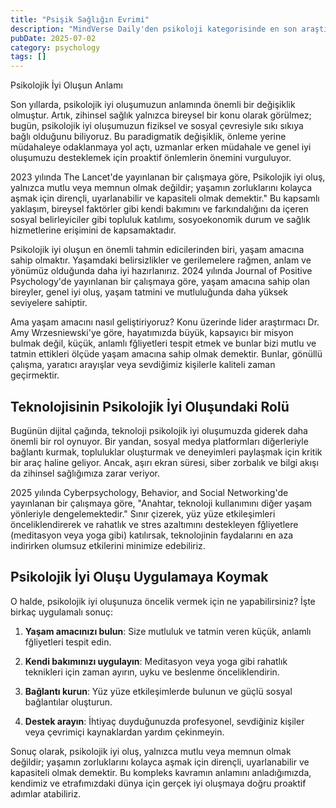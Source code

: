 ```yaml
---
title: "Psişik Sağlığın Evrimi"
description: "MindVerse Daily'den psikoloji kategorisinde en son araştırmaları ve içgörüler keşfedin."
pubDate: 2025-07-02
category: psychology
tags: []
---
```


Psikolojik İyi Oluşun Anlamı

Son yıllarda, psikolojik iyi oluşumuzun anlamında önemli bir değişiklik olmuştur. Artık, zihinsel sağlık yalnızca bireysel bir konu olarak görülmez; bugün, psikolojik iyi oluşumuzun fiziksel ve sosyal çevresiyle sıkı sıkıya bağlı olduğunu biliyoruz. Bu paradigmatik değişiklik, önleme yerine müdahaleye odaklanmaya yol açtı, uzmanlar erken müdahale ve genel iyi oluşumuzu desteklemek için proaktif önlemlerin önemini vurguluyor.

2023 yılında The Lancet'de yayınlanan bir çalışmaya göre, Psikolojik iyi oluş, yalnızca mutlu veya memnun olmak değildir; yaşamın zorluklarını kolayca aşmak için dirençli, uyarlanabilir ve kapasiteli olmak demektir." Bu kapsamlı yaklaşım, bireysel faktörler gibi kendi bakımını ve farkındalığını da içeren sosyal belirleyiciler gibi topluluk katılımı, sosyoekonomik durum ve sağlık hizmetlerine erişimini de kapsamaktadır.

Psikolojik iyi oluşun en önemli tahmin edicilerinden biri, yaşam amacına sahip olmaktır. Yaşamdaki belirsizlikler ve gerilemelere rağmen, anlam ve yönümüz olduğunda daha iyi hazırlanırız. 2024 yılında Journal of Positive Psychology'de yayınlanan bir çalışmaya göre, yaşam amacına sahip olan bireyler, genel iyi oluş, yaşam tatmini ve mutluluğunda daha yüksek seviyelere sahiptir.

Ama yaşam amacını nasıl geliştiriyoruz? Konu üzerinde lider araştırmacı Dr. Amy Wrzesniewski'ye göre, hayatımızda büyük, kapsayıcı bir misyon bulmak değil, küçük, anlamlı fğliyetleri tespit etmek ve bunlar bizi mutlu ve tatmin ettikleri ölçüde yaşam amacına sahip olmak demektir. Bunlar, gönüllü çalışma, yaratıcı arayışlar veya sevdiğimiz kişilerle kaliteli zaman geçirmektir.

## Teknolojisinin Psikolojik İyi Oluşundaki Rolü

Bugünün dijital çağında, teknoloji psikolojik iyi oluşumuzda giderek daha önemli bir rol oynuyor. Bir yandan, sosyal medya platformları diğerleriyle bağlantı kurmak, topluluklar oluşturmak ve deneyimleri paylaşmak için kritik bir araç haline geliyor. Ancak, aşırı ekran süresi, siber zorbalık ve bilgi akışı da zihinsel sağlığımıza zarar veriyor.

2025 yılında Cyberpsychology, Behavior, and Social Networking'de yayınlanan bir çalışmaya göre, "Anahtar, teknoloji kullanımını diğer yaşam yönleriyle dengelemektedir." Sınır çizerek, yüz yüze etkileşimleri önceliklendirerek ve rahatlık ve stres azaltımını destekleyen fğliyetlere (meditasyon veya yoga gibi) katılırsak, teknolojinin faydalarını en aza indirirken olumsuz etkilerini minimize edebiliriz.

## Psikolojik İyi Oluşu Uygulamaya Koymak

O halde, psikolojik iyi oluşunuza öncelik vermek için ne yapabilirsiniz? İşte birkaç uygulamalı sonuç:

1. **Yaşam amacınızı bulun**: Size mutluluk ve tatmin veren küçük, anlamlı fğliyetleri tespit edin.

2. **Kendi bakımınızı uygulayın**: Meditasyon veya yoga gibi rahatlık teknikleri için zaman ayırın, uyku ve beslenme önceliklendirin.

3. **Bağlantı kurun**: Yüz yüze etkileşimlerde bulunun ve güçlü sosyal bağlantılar oluşturun.

4. **Destek arayın**: İhtiyaç duyduğunuzda profesyonel, sevdiğiniz kişiler veya çevrimiçi kaynaklardan yardım çekinmeyin.

Sonuç olarak, psikolojik iyi oluş, yalnızca mutlu veya memnun olmak değildir; yaşamın zorluklarını kolayca aşmak için dirençli, uyarlanabilir ve kapasiteli olmak demektir. Bu kompleks kavramın anlamını anladığımızda, kendimiz ve etrafımızdaki dünya için gerçek iyi oluşmaya doğru proaktif adımlar atabiliriz.